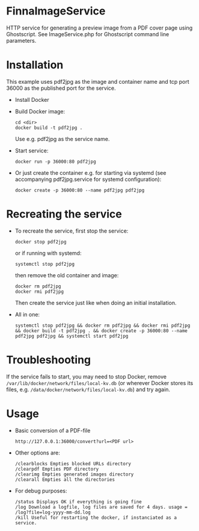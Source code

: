 # FinnaImageService

HTTP service for generating a preview image from a PDF cover page using Ghostscript.
See ImageService.php for Ghostscript command line parameters.

# Installation

This example uses pdf2jpg as the image and container name and tcp port 36000 as the published port for the service.

- Install Docker
- Build Docker image:

      cd <dir>
      docker build -t pdf2jpg .

  Use e.g. pdf2jpg as the service name.

- Start service:

      docker run -p 36000:80 pdf2jpg

- Or just create the container e.g. for starting via systemd (see accompanying pdf2jpg.service for systemd configuration):

      docker create -p 36000:80 --name pdf2jpg pdf2jpg

# Recreating the service

- To recreate the service, first stop the service:

      docker stop pdf2jpg

   or if running with systemd:

      systemctl stop pdf2jpg

   then remove the old container and image:

      docker rm pdf2jpg
      docker rmi pdf2jpg

  Then create the service just like when doing an initial installation.

- All in one:

      systemctl stop pdf2jpg && docker rm pdf2jpg && docker rmi pdf2jpg && docker build -t pdf2jpg . && docker create -p 36000:80 --name pdf2jpg pdf2jpg && systemctl start pdf2jpg

# Troubleshooting

If the service fails to start, you may need to stop Docker, remove `/var/lib/docker/network/files/local-kv.db` (or wherever Docker stores its files, e.g. `/data/docker/network/files/local-kv.db`) and try again.

# Usage
- Basic conversion of a PDF-file

      http://127.0.0.1:36000/convert?url=<PDF url>

- Other options are:

      /clearblocks Empties blocked URLs directory
      /clearpdf Empties PDF directory
      /clearimg Empties generated images directory
      /clearall Empties all the directories

- For debug purposes:

      /status Displays OK if everything is going fine
      /log Download a logfile, log files are saved for 4 days. usage = /log?file=log-yyyy-mm-dd.log
      /kill Useful for restarting the docker, if instanciated as a service.
